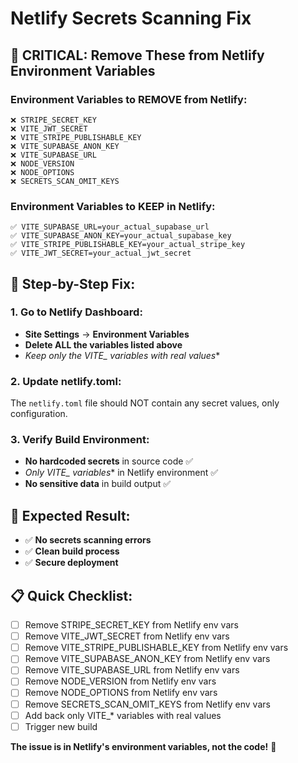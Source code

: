 # Netlify Secrets Scanning Fix

## 🚨 **CRITICAL: Remove These from Netlify Environment Variables**

### **Environment Variables to REMOVE from Netlify:**
```
❌ STRIPE_SECRET_KEY
❌ VITE_JWT_SECRET  
❌ VITE_STRIPE_PUBLISHABLE_KEY
❌ VITE_SUPABASE_ANON_KEY
❌ VITE_SUPABASE_URL
❌ NODE_VERSION
❌ NODE_OPTIONS
❌ SECRETS_SCAN_OMIT_KEYS
```

### **Environment Variables to KEEP in Netlify:**
```
✅ VITE_SUPABASE_URL=your_actual_supabase_url
✅ VITE_SUPABASE_ANON_KEY=your_actual_supabase_key
✅ VITE_STRIPE_PUBLISHABLE_KEY=your_actual_stripe_key
✅ VITE_JWT_SECRET=your_actual_jwt_secret
```

## 🔧 **Step-by-Step Fix:**

### **1. Go to Netlify Dashboard:**
- **Site Settings** → **Environment Variables**
- **Delete ALL the variables listed above**
- **Keep only the VITE_* variables with real values**

### **2. Update netlify.toml:**
The `netlify.toml` file should NOT contain any secret values, only configuration.

### **3. Verify Build Environment:**
- **No hardcoded secrets** in source code ✅
- **Only VITE_* variables** in Netlify environment ✅
- **No sensitive data** in build output ✅

## 🎯 **Expected Result:**
- ✅ **No secrets scanning errors**
- ✅ **Clean build process**
- ✅ **Secure deployment**

## 📋 **Quick Checklist:**
- [ ] Remove STRIPE_SECRET_KEY from Netlify env vars
- [ ] Remove VITE_JWT_SECRET from Netlify env vars  
- [ ] Remove VITE_STRIPE_PUBLISHABLE_KEY from Netlify env vars
- [ ] Remove VITE_SUPABASE_ANON_KEY from Netlify env vars
- [ ] Remove VITE_SUPABASE_URL from Netlify env vars
- [ ] Remove NODE_VERSION from Netlify env vars
- [ ] Remove NODE_OPTIONS from Netlify env vars
- [ ] Remove SECRETS_SCAN_OMIT_KEYS from Netlify env vars
- [ ] Add back only VITE_* variables with real values
- [ ] Trigger new build

**The issue is in Netlify's environment variables, not the code!** 🎯
